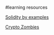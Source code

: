 #learning resources

[Solidity by examples](https://solidity-by-example.org/)

[Crypto Zombies](https://cryptozombies.io/en/course/)